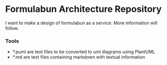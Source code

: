 # Formulabun Architecture Repository

I want to make a design of formulabun as a service. More information will follow.





### Tools

* *.puml are text files to be converted to uml diagrams using PlantUML
* *.md are text files containing markdown with textual information
